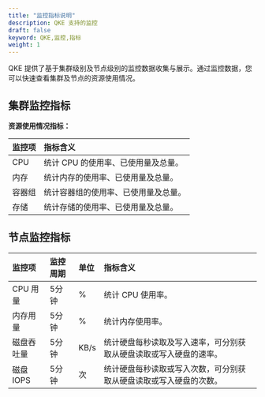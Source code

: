 ```yaml
---
title: "监控指标说明"
description: QKE 支持的监控
draft: false
keyword: QKE,监控,指标
weight: 1
---
```


QKE 提供了基于集群级别及节点级别的监控数据收集与展示。通过监控数据，您可以快速查看集群及节点的资源使用情况。

## 集群监控指标

**资源使用情况指标：**

| 监控项 | 指标含义                             |
| :----- | :----------------------------------- |
| CPU    | 统计 CPU 的使用率、已使用量及总量。  |
| 内存   | 统计内存的使用率、已使用量及总量。   |
| 容器组 | 统计容器组的使用率、已使用量及总量。 |
| 存储   | 统计存储的使用率、已使用量及总量。   |

## 节点监控指标

| 监控项     | 监控周期 | 单位 | 指标含义                                                     |
| :--------- | :------- | :--- | :----------------------------------------------------------- |
| CPU 用量   | 5分钟    | %    | 统计 CPU 使用率。                                            |
| 内存用量   | 5分钟    | %    | 统计内存使用率。                                             |
| 磁盘吞吐量 | 5分钟    | KB/s | 统计硬盘每秒读取及写入速率，可分别获取从硬盘读取或写入硬盘的速率。 |
| 磁盘 IOPS  | 5分钟    | 次   | 统计硬盘每秒读取或写入次数，可分别获取从硬盘读取或写入硬盘的次数。 |



